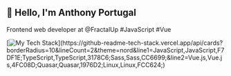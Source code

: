 ## 👋 Hello, I'm Anthony Portugal

Frontend web developer at @FractalUp #JavaScript #Vue

[![My Tech Stack](https://github-readme-tech-stack.vercel.app/api/cards?borderRadius=10&lineCount=2&theme=nord&line1=JavaScript,JavaScript,F7DF1E;TypeScript,TypeScript,3178C6;Sass,Sass,CC6699;&line2=Vue.js,Vue.js,4FC08D;Quasar,Quasar,1976D2;Linux,Linux,FCC624;)](https://github-readme-tech-stack.vercel.app/api/cards?borderRadius=10&lineCount=2&theme=nord&line1=JavaScript,JavaScript,F7DF1E;TypeScript,TypeScript,3178C6;Sass,Sass,CC6699;&line2=Vue.js,Vue.js,4FC08D;Quasar,Quasar,1976D2;Linux,Linux,FCC624;)
